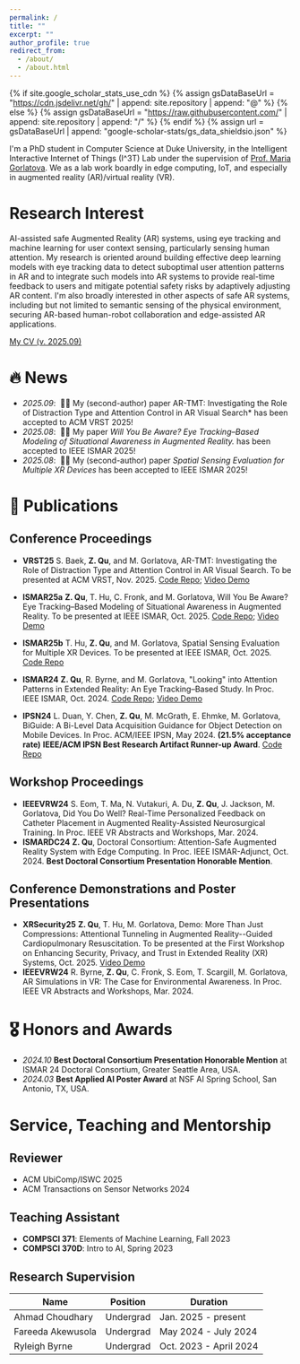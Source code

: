 ```yaml
---
permalink: /
title: ""
excerpt: ""
author_profile: true
redirect_from: 
  - /about/
  - /about.html
---
```


{% if site.google_scholar_stats_use_cdn %}
{% assign gsDataBaseUrl = "https://cdn.jsdelivr.net/gh/" | append: site.repository | append: "@" %}
{% else %}
{% assign gsDataBaseUrl = "https://raw.githubusercontent.com/" | append: site.repository | append: "/" %}
{% endif %}
{% assign url = gsDataBaseUrl | append: "google-scholar-stats/gs_data_shieldsio.json" %}

<span class='anchor' id='about-me'></span>
I'm a PhD student in Computer Science at Duke University, in the Intelligent Interactive Internet of Things (I^3T) Lab under the supervision of [Prof. Maria Gorlatova](https://maria.gorlatova.com/). We as a lab work boardly in edge computing, IoT, and especially in augmented reality (AR)/virtual reality (VR).

# Research Interest
AI-assisted safe Augmented Reality (AR) systems, using eye tracking and machine learning for user context sensing, particularly sensing human attention. My research is oriented around building effective deep learning models with eye tracking data to detect suboptimal user attention patterns in AR and to integrate such models into AR systems to provide real-time feedback to users and mitigate potential safety risks by adaptively adjusting AR content. I'm also broadly interested in other aspects of safe AR systems, including but not limited to semantic sensing of the physical environment, securing AR-based human-robot collaboration and edge-assisted AR applications. 

[My CV (v. 2025.09)](../files/cv.pdf)

<span class='anchor' id='news'></span>

# 🔥 News
- *2025.09*: &nbsp;🎉🎉  My (second-author) paper AR-TMT: Investigating the Role of Distraction Type and Attention Control in AR Visual Search* has been accepted to ACM VRST 2025!
- *2025.08*: &nbsp;🎉🎉  My paper *Will You Be Aware? Eye Tracking–Based Modeling of Situational Awareness in Augmented Reality.* has been accepted to IEEE ISMAR 2025!
- *2025.08*: &nbsp;🎉🎉  My (second-author) paper *Spatial Sensing Evaluation for Multiple XR Devices* has been accepted to IEEE ISMAR 2025!

<span class='anchor' id='publications'></span>

# 📝 Publications 
## Conference Proceedings
- **VRST25** S. Baek, **Z. Qu**, and M. Gorlatova, AR-TMT: Investigating the Role of Distraction Type and Attention Control in AR Visual Search. To be presented at ACM VRST, Nov. 2025. [Code Repo](https://github.com/Duke-I3T-Lab/AR-TMT); [Video Demo](https://www.youtube.com/watch?v=-CHhz_t5S40)

- **ISMAR25a** **Z. Qu**,  T. Hu, C. Fronk, and M. Gorlatova, Will You Be Aware? Eye Tracking–Based Modeling of Situational Awareness in Augmented Reality. To be presented at IEEE ISMAR, Oct. 2025. [Code Repo](https://github.com/Duke-I3T-Lab/AR_CPR_SA); [Video Demo](https://www.youtube.com/watch?v=wGF_hvBP-hg)

- **ISMAR25b** T. Hu, **Z. Qu**, and M. Gorlatova, Spatial Sensing Evaluation for Multiple XR Devices. To be presented at IEEE ISMAR, Oct. 2025. [Code Repo](https://github.com/Duke-I3T-Lab/XR_Tracking_Evaluation)

- **ISMAR24** **Z. Qu**, R. Byrne, and M. Gorlatova, "Looking" into Attention Patterns in Extended Reality: An Eye Tracking–Based Study. In Proc. IEEE ISMAR, Oct. 2024. [Code Repo](https://github.com/Duke-I3T-Lab/XR_Attention_Sudoku); [Video Demo](https://www.youtube.com/watch?v=GmX4YkK8b2I)

- **IPSN24** L. Duan, Y. Chen, **Z. Qu**, M. McGrath, E. Ehmke, M. Gorlatova, BiGuide: A Bi-Level Data Acquisition Guidance for Object Detection on Mobile Devices. In Proc. ACM/IEEE IPSN, May 2024. **(21.5% acceptance rate)** **IEEE/ACM IPSN Best Research Artifact Runner-up Award**. [Code Repo](https://github.com/BiGuideCollection/BiGuide)

## Workshop Proceedings
- **IEEEVRW24** S. Eom, T. Ma, N. Vutakuri, A. Du, **Z. Qu**, J. Jackson, M. Gorlatova, Did You Do Well? Real-Time Personalized Feedback on Catheter Placement in Augmented Reality-Assisted Neurosurgical Training. In Proc. IEEE VR Abstracts and Workshops, Mar. 2024.
- **ISMARDC24** **Z. Qu**, Doctoral Consortium: Attention-Safe Augmented Reality System with Edge Computing. In Proc. IEEE ISMAR-Adjunct, Oct. 2024. **Best Doctoral Consortium Presentation Honorable Mention**.

## Conference Demonstrations and Poster Presentations
- **XRSecurity25** **Z. Qu**, T. Hu, M. Gorlatova, Demo: More Than Just Compressions: Attentional Tunneling in Augmented Reality--Guided Cardiopulmonary Resuscitation. To be presented at the First Workshop on Enhancing Security, Privacy, and Trust in Extended Reality (XR) Systems, Oct. 2025. [Video Demo](https://www.youtube.com/watch?v=2MfYJF6sW8A)
- **IEEEVRW24** R. Byrne, **Z. Qu**, C. Fronk, S. Eom, T. Scargill, M. Gorlatova, AR Simulations in VR: The Case for Environmental Awareness. In Proc. IEEE VR Abstracts and Workshops, Mar. 2024.

<span class='anchor' id='honors-and-awards'></span>

# 🎖 Honors and Awards
- *2024.10* **Best Doctoral Consortium Presentation Honorable Mention** at ISMAR 24 Doctoral Consortium, Greater Seattle Area, USA. 
- *2024.03* **Best Applied AI Poster Award** at NSF AI Spring School, San Antonio, TX, USA.

<span class='anchor' id='service-teaching-mentorship'></span>

# Service, Teaching and Mentorship
## Reviewer
- ACM UbiComp/ISWC 2025
- ACM Transactions on Sensor Networks 2024

## Teaching Assistant
- **COMPSCI 371**: Elements of Machine Learning, Fall 2023
- **COMPSCI 370D**: Intro to AI, Spring 2023

## Research Supervision
<table>
  <thead>
    <tr>
      <th>Name</th>
      <th>Position</th>
      <th>Duration</th>
    </tr>
  </thead>
  <tbody>
    <tr>
      <td>Ahmad Choudhary</td>
      <td>Undergrad</td>
      <td>Jan. 2025 - present</td>
    </tr>
    <tr>
      <td>Fareeda Akewusola</td>
      <td>Undergrad</td>
      <td>May 2024 - July 2024</td>
    </tr>
    <tr>
      <td>Ryleigh Byrne</td>
      <td>Undergrad</td>
      <td>Oct. 2023 - April 2024</td>
    </tr>
  </tbody>
</table>


<!-- # 📖 Educations
- *2022.08 - present*, Ph.D. in Computer Science, Duke University
- *2018.09 - 2022.06*, Bachelor, Computer Science (IEEE Honor Class), Shanghai Jiao Tong University -->
